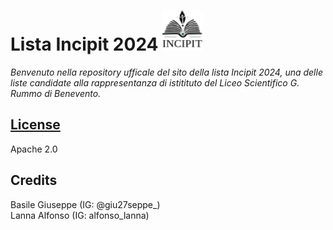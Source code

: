 # Lista Incipit 2024  <a href="https://Kozokun.github.io"><img src="logo.svg" alt="" width="64" height="64"/></a>
 
_Benvenuto nella repository ufficale del sito della lista Incipit 2024, una delle liste candidate alla rappresentanza di istitituto del Liceo Scientifico G. Rummo di Benevento._

## <a href="LICENSE">License</a>
Apache 2.0

## Credits
Basile Giuseppe (IG: @giu27seppe_) <br>
Lanna Alfonso (IG: alfonso_lanna)
